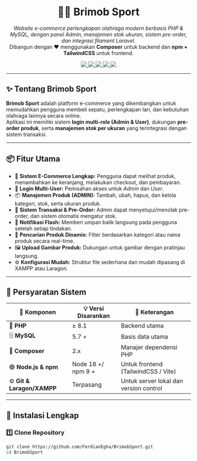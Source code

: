 <h1 align="center">🏃‍♂️ Brimob Sport</h1>

<p align="center">
  <i>Website e-commerce perlengkapan olahraga modern berbasis PHP & MySQL, dengan panel Admin, manajemen stok ukuran, sistem pre-order, dan integrasi filament Laravel.</i><br>
  Dibangun dengan ❤️ menggunakan <b>Composer</b> untuk backend dan <b>npm + TailwindCSS</b> untuk frontend.
</p>

<p align="center">
  <a href="#">
    <img src="https://img.shields.io/badge/Project-Brimob%20Sport-blue?style=flat-square">
  </a>
  <a href="#">
    <img src="https://img.shields.io/badge/PHP-8.1%2B-777BB4?style=flat-square&logo=php&logoColor=white">
  </a>
  <a href="#">
    <img src="https://img.shields.io/badge/License-MIT-green?style=flat-square">
  </a>
  <a href="#">
    <img src="https://img.shields.io/badge/Build-Passing-brightgreen?style=flat-square&logo=githubactions&logoColor=white">
  </a>
  <a href="#">
    <img src="https://img.shields.io/badge/Made%20with-PHP%20%26%20TailwindCSS-blue?style=flat-square">
  </a>
</p>

---

## ✨ Tentang Brimob Sport

**Brimob Sport** adalah platform e-commerce yang dikembangkan untuk memudahkan pengguna membeli sepatu, perlengkapan lari, dan kebutuhan olahraga lainnya secara online.  
Aplikasi ini memiliki sistem **login multi-role (Admin & User)**, dukungan **pre-order produk**, serta **manajemen stok per ukuran** yang terintegrasi dengan sistem transaksi.

---

## 📦 Fitur Utama

- 🛒 **Sistem E-Commerce Lengkap:** Pengguna dapat melihat produk, menambahkan ke keranjang, melakukan checkout, dan pembayaran.
- 👤 **Login Multi-User:** Pemisahan akses untuk *Admin* dan *User*.
- 📦 **Manajemen Produk (ADMIN):** Tambah, ubah, hapus, dan kelola kategori, stok, serta ukuran produk.
- 🧾 **Sistem Transaksi & Pre-Order:** Admin dapat menyetujui/menolak pre-order, dan sistem otomatis mengatur stok.
- 💬 **Notifikasi Flash:** Memberi umpan balik langsung pada pengguna setelah setiap tindakan.
- 🔎 **Pencarian Produk Dinamis:** Filter berdasarkan kategori atau nama produk secara real-time.
- 🖼️ **Upload Gambar Produk:** Dukungan untuk gambar dengan pratinjau langsung.
- ⚙️ **Konfigurasi Mudah:** Struktur file sederhana dan mudah dipasang di XAMPP atau Laragon.

---

## 🧩 Persyaratan Sistem

| 🧰 Komponen | 💡 Versi Disarankan | 🔗 Keterangan |
|-------------|--------------------|---------------|
| 🐘 **PHP** | ≥ 8.1 | Backend utama |
| 🗄️ **MySQL** | 5.7 + | Basis data utama |
| 🎼 **Composer** | 2.x | Manajer dependensi PHP |
| 🟢 **Node.js & npm** | Node 18 +/ npm 9 + | Untuk frontend (TailwindCSS / Vite) |
| ⚙️ **Git & Laragon/XAMPP** | Terpasang | Untuk server lokal dan version control |

---

## 🚀 Instalasi Lengkap

### 1️⃣ Clone Repository
```bash
git clone https://github.com/FerdianEgha/BrimobSport.git
cd BrimobSport
